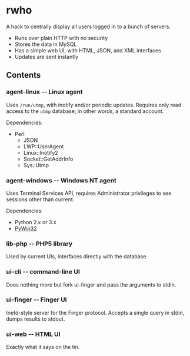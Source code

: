 # rwho

A hack to centrally display all users logged in to a bunch of servers.

  * Runs over plain HTTP with no security
  * Stores the data in MySQL
  * Has a simple web UI, with HTML, JSON, and XML interfaces
  * Updates are sent instantly

## Contents

### agent-linux -- Linux agent

Uses `/run/utmp`, with inotify and/or periodic updates. Requires only read access to the `utmp` database; in other words, a standard account.

Dependencies:

  * Perl
      * JSON
      * LWP::UserAgent
      * Linux::Inotify2
      * Socket::GetAddrInfo
      * Sys::Utmp

### agent-windows -- Windows NT agent

Uses Terminal Services API, requires Administrator privileges to see sessions other than current.

Dependencies:

  * Python 2.x or 3.x
  * [PyWin32][pywin32]

[pywin32]: http://sourceforge.net/projects/pywin32/files/pywin32/

### lib-php -- PHP5 library

Used by current UIs, interfaces directly with the database.

### ui-cli -- command-line UI

Does nothing more but fork ui-finger and pass the arguments to stdin.

### ui-finger -- Finger UI

Inetd-style server for the Finger protocol. Accepts a single query in stdin, dumps results to stdout.

### ui-web -- HTML UI

Exactly what it says on the tin.
